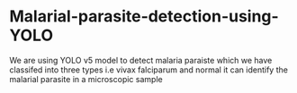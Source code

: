 # Malarial-parasite-detection-using-YOLO
We are using YOLO v5 model to detect malaria paraiste which we have classifed into three types i.e vivax falciparum and normal 
it can identify the malarial parasite in a microscopic sample
